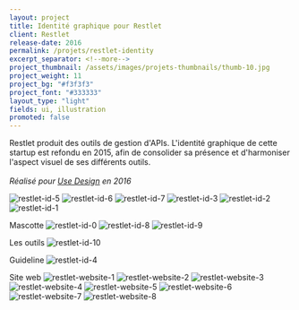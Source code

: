 ```yaml
---
layout: project
title: Identité graphique pour Restlet
client: Restlet
release-date: 2016
permalink: /projets/restlet-identity
excerpt_separator: <!--more-->
project_thumbnail: /assets/images/projets-thumbnails/thumb-10.jpg
project_weight: 11
project_bg: "#f3f3f3"
project_font: "#333333"
layout_type: "light"
fields: ui, illustration
promoted: false
---
```

Restlet produit des outils de gestion d'APIs. L'identité graphique de cette startup est refondu en 2015, afin de consolider sa présence et d'harmoniser l'aspect visuel de ses différents outils.
<br/><br/>
*Réalisé pour [Use Design](http://www.use-design.com) en 2016*

![restlet-id-5](/assets/images/projets/restlet-id/restlet-id-5.jpg)
![restlet-id-6](/assets/images/projets/restlet-id/restlet-id-6.jpg)
![restlet-id-7](/assets/images/projets/restlet-id/restlet-id-7.jpg)
![restlet-id-3](/assets/images/projets/restlet-id/restlet-id-3.jpg)
![restlet-id-2](/assets/images/projets/restlet-id/restlet-id-2.jpg)
![restlet-id-1](/assets/images/projets/restlet-id/restlet-id-1.jpg)

Mascotte
![restlet-id-0](/assets/images/projets/restlet-id/restlet-id-0.jpg)
![restlet-id-8](/assets/images/projets/restlet-id/restlet-id-8.jpg)
![restlet-id-9](/assets/images/projets/restlet-id/restlet-id-9.jpg)

Les outils
![restlet-id-10](/assets/images/projets/restlet-id/restlet-id-10.jpg)

Guideline
![restlet-id-4](/assets/images/projets/restlet-id/restlet-id-4.jpg)

Site web
![restlet-website-1](/assets/images/projets/restlet-id/restlet-website-1.jpg)
![restlet-website-2](/assets/images/projets/restlet-id/restlet-website-2.jpg)
![restlet-website-3](/assets/images/projets/restlet-id/restlet-website-3.jpg)
![restlet-website-4](/assets/images/projets/restlet-id/restlet-website-4.jpg)
![restlet-website-5](/assets/images/projets/restlet-id/restlet-website-5.jpg)
![restlet-website-6](/assets/images/projets/restlet-id/restlet-website-6.jpg)
![restlet-website-7](/assets/images/projets/restlet-id/restlet-website-7.jpg)
![restlet-website-8](/assets/images/projets/restlet-id/restlet-website-8.jpg)
